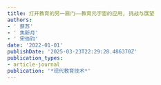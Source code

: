 ```yaml
---
title: 打开教育的另一扇门——教育元宇宙的应用, 挑战与展望
authors:
- ' 蔡苏'
- ' 焦新月'
- ' 宋伯钧'
date: '2022-01-01'
publishDate: '2025-03-23T22:29:28.486370Z'
publication_types:
- article-journal
publication: '*现代教育技术*'
---
```

